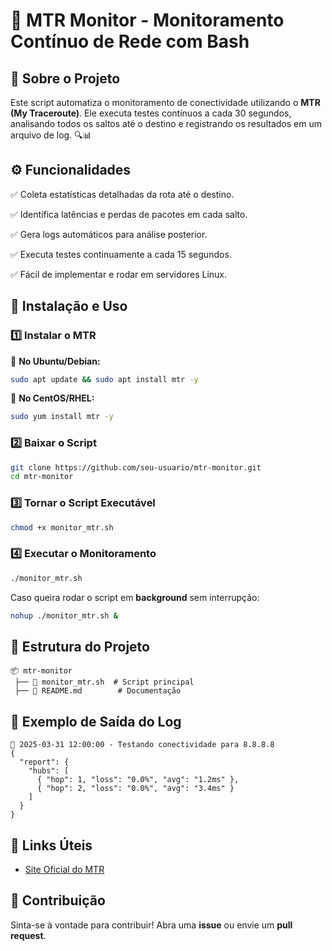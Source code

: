 # 📡 MTR Monitor - Monitoramento Contínuo de Rede com Bash

## 📌 Sobre o Projeto
Este script automatiza o monitoramento de conectividade utilizando o **MTR (My Traceroute)**. Ele executa testes contínuos a cada 30 segundos, analisando todos os saltos até o destino e registrando os resultados em um arquivo de log. 🔍📊

## ⚙️ Funcionalidades
✅ Coleta estatísticas detalhadas da rota até o destino.

✅ Identifica latências e perdas de pacotes em cada salto.

✅ Gera logs automáticos para análise posterior.

✅ Executa testes continuamente a cada 15 segundos.

✅ Fácil de implementar e rodar em servidores Linux.


## 🚀 Instalação e Uso
### 1️⃣ **Instalar o MTR**
📌 **No Ubuntu/Debian:**
```bash
sudo apt update && sudo apt install mtr -y
```
📌 **No CentOS/RHEL:**
```bash
sudo yum install mtr -y
```

### 2️⃣ **Baixar o Script**
```bash
git clone https://github.com/seu-usuario/mtr-monitor.git
cd mtr-monitor
```

### 3️⃣ **Tornar o Script Executável**
```bash
chmod +x monitor_mtr.sh
```

### 4️⃣ **Executar o Monitoramento**
```bash
./monitor_mtr.sh
```

Caso queira rodar o script em **background** sem interrupção:
```bash
nohup ./monitor_mtr.sh &
```

## 📂 Estrutura do Projeto
```
📦 mtr-monitor
 ├── 📄 monitor_mtr.sh  # Script principal
 ├── 📄 README.md        # Documentação
```

## 📝 Exemplo de Saída do Log
```log
📅 2025-03-31 12:00:00 - Testando conectividade para 8.8.8.8
{
  "report": {
    "hubs": [
      { "hop": 1, "loss": "0.0%", "avg": "1.2ms" },
      { "hop": 2, "loss": "0.0%", "avg": "3.4ms" }
    ]
  }
}
```

## 🔗 Links Úteis
- [Site Oficial do MTR](https://www.bitwizard.nl/mtr/)

## 🤝 Contribuição
Sinta-se à vontade para contribuir! Abra uma **issue** ou envie um **pull request**.
